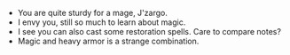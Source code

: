 - You are quite sturdy for a mage, J'zargo.
- I envy you, still so much to learn about magic.
- I see you can also cast some restoration spells. Care to compare notes?
- Magic and heavy armor is a strange combination.
